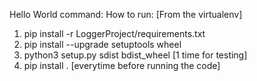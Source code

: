 Hello World command: How to run: [From the virtualenv]

<ol>

<li>
    pip install -r LoggerProject/requirements.txt
</li> <li>
    pip install --upgrade setuptools wheel
</li> <li>
    python3 setup.py sdist bdist_wheel [1 time for testing]
</li> <li>
    pip install . [everytime before running the code]
</li>
</ol>